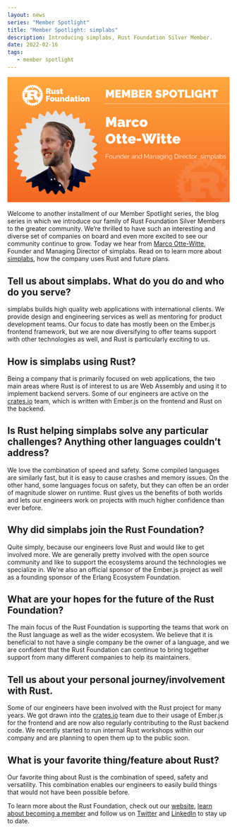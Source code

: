 ```yaml
---
layout: news
series: "Member Spotlight"
title: "Member Spotlight: simplabs"
description: Introducing simplabs, Rust Foundation Silver Member.
date: 2022-02-16
tags:
   - member spotlight
---
```


![Marco Otte-Witte](/img/news/2022-02-16-member-spotlight-simplabs/member_spotlight_marco_otte-witte.png)

Welcome to another installment of our Member Spotlight series, the blog series in which we introduce our family of Rust Foundation Silver Members to the greater community. We’re thrilled to have such an interesting and diverse set of companies on board and even more excited to see our community continue to grow. Today we hear from [Marco Otte-Witte](https://twitter.com/marcoow), Founder and Managing Director of simplabs. Read on to learn more about [simplabs](https://simplabs.com/), how the company uses Rust and future plans.

## Tell us about simplabs. What do you do and who do you serve?

simplabs builds high quality web applications with international clients. We provide design and engineering services as well as mentoring for product development teams. Our focus to date has mostly been on the Ember.js frontend framework, but we are now diversifying to offer teams support with other technologies as well, and Rust is particularly exciting to us.

## How is simplabs using Rust?

Being a company that is primarily focused on web applications, the two main areas where Rust is of interest to us are Web Assembly and using it to implement backend servers. Some of our engineers are active on the [crates.io](https://crates.io) team, which is written with Ember.js on the frontend and Rust on the backend.

## Is Rust helping simplabs solve any particular challenges? Anything other languages couldn’t address?

We love the combination of speed and safety. Some compiled languages are similarly fast, but it is easy to cause crashes and memory issues. On the other hand, some languages focus on safety, but they can often be an order of magnitude slower on runtime. Rust gives us the benefits of both worlds and lets our engineers work on projects with much higher confidence than ever before.

## Why did simplabs join the Rust Foundation?

Quite simply, because our engineers love Rust and would like to get involved more. We are generally pretty involved with the open source community and like to support the ecosystems around the technologies we specialize in. We're also an official sponsor of the Ember.js project as well as a founding sponsor of the Erlang Ecosystem Foundation.

## What are your hopes for the future of the Rust Foundation?

The main focus of the Rust Foundation is supporting the teams that work on the Rust language as well as the wider ecosystem. We believe that it is beneficial to not have a single company be the owner of a language, and we are confident that the Rust Foundation can continue to bring together support from many different companies to help its maintainers.

## Tell us about your personal journey/involvement with Rust.

Some of our engineers have been involved with the Rust project for many years. We got drawn into the [crates.io](https://crates.io) team due to their usage of Ember.js for the frontend and are now also regularly contributing to the Rust backend code. We recently started to run internal Rust workshops within our company and are
planning to open them up to the public soon.

## What is your favorite thing/feature about Rust?

Our favorite thing about Rust is the combination of speed, safety and versatility. This combination enables our engineers to easily build things that would not have been possible before.


To learn more about the Rust Foundation, check out our [website](https://foundation.rust-lang.org/), [learn about becoming a member](https://foundation.rust-lang.org/info/become-a-member/) and follow us on [Twitter](https://twitter.com/rust_foundation) and [LinkedIn](https://www.linkedin.com/company/rust-foundation/) to stay up to date.
